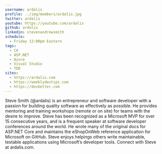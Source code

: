 ```yaml
---
username: ardalis
profile: ../img/members/ardalis.jpg
twitter: ardalis
youtube: https://youtube.com/ardalis
github: ardalis
linkedin: stevenandrewsmith
schedule:
  - Friday 12:00pm Eastern
tags:
  - C#
  - ASP.NET
  - Azure
  - Visual Studio
  - TDD
sites:
  - https://ardalis.com
  - https://weeklydevtips.com
  - https://devbetter.com
---
```


Steve Smith (@ardalis) is an entrepreneur and software developer with a passion for building quality software as effectively as possible. He provides mentoring and training workshops (remote or on site) for teams with the desire to improve. Steve has been recognized as a Microsoft MVP for over 15 consecutive years, and is a frequent speaker at software developer conferences around the world. He wrote many of the original docs for ASP.NET Core and maintains the eShopOnWeb reference application for Microsoft on GitHub. Steve enjoys helpings others write maintainable, testable applications using Microsoft’s developer tools. Connect with Steve at ardalis.com.
